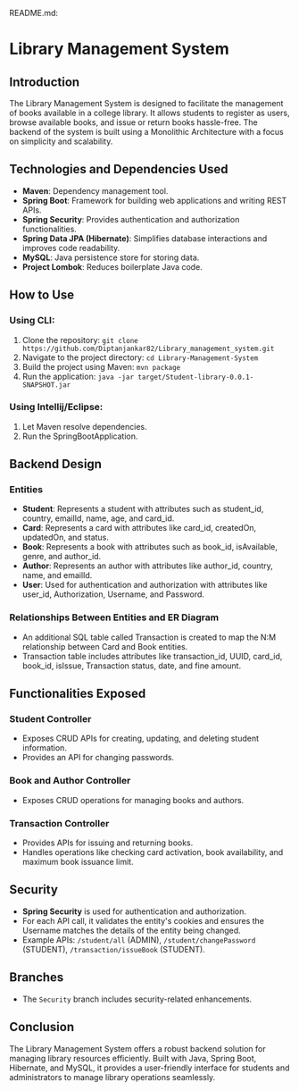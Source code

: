 README.md:

# Library Management System

## Introduction
The Library Management System is designed to facilitate the management of books available in a college library. It allows students to register as users, browse available books, and issue or return books hassle-free. The backend of the system is built using a Monolithic Architecture with a focus on simplicity and scalability.

## Technologies and Dependencies Used
- **Maven**: Dependency management tool.
- **Spring Boot**: Framework for building web applications and writing REST APIs.
- **Spring Security**: Provides authentication and authorization functionalities.
- **Spring Data JPA (Hibernate)**: Simplifies database interactions and improves code readability.
- **MySQL**: Java persistence store for storing data.
- **Project Lombok**: Reduces boilerplate Java code.

## How to Use
### Using CLI:
1. Clone the repository: `git clone https://github.com/Diptanjankar82/Library_management_system.git`
2. Navigate to the project directory: `cd Library-Management-System`
3. Build the project using Maven: `mvn package`
4. Run the application: `java -jar target/Student-library-0.0.1-SNAPSHOT.jar`

### Using Intellij/Eclipse:
1. Let Maven resolve dependencies.
2. Run the SpringBootApplication.

## Backend Design
### Entities
- **Student**: Represents a student with attributes such as student_id, country, emailId, name, age, and card_id.
- **Card**: Represents a card with attributes like card_id, createdOn, updatedOn, and status.
- **Book**: Represents a book with attributes such as book_id, isAvailable, genre, and author_id.
- **Author**: Represents an author with attributes like author_id, country, name, and emailId.
- **User**: Used for authentication and authorization with attributes like user_id, Authorization, Username, and Password.

### Relationships Between Entities and ER Diagram
- An additional SQL table called Transaction is created to map the N:M relationship between Card and Book entities.
- Transaction table includes attributes like transaction_id, UUID, card_id, book_id, isIssue, Transaction status, date, and fine amount.

## Functionalities Exposed
### Student Controller
- Exposes CRUD APIs for creating, updating, and deleting student information.
- Provides an API for changing passwords.

### Book and Author Controller
- Exposes CRUD operations for managing books and authors.

### Transaction Controller
- Provides APIs for issuing and returning books.
- Handles operations like checking card activation, book availability, and maximum book issuance limit.

## Security
- **Spring Security** is used for authentication and authorization.
- For each API call, it validates the entity's cookies and ensures the Username matches the details of the entity being changed.
- Example APIs: `/student/all` (ADMIN), `/student/changePassword` (STUDENT), `/transaction/issueBook` (STUDENT).

## Branches
- The `Security` branch includes security-related enhancements.

## Conclusion
The Library Management System offers a robust backend solution for managing library resources efficiently. Built with Java, Spring Boot, Hibernate, and MySQL, it provides a user-friendly interface for students and administrators to manage library operations seamlessly.

